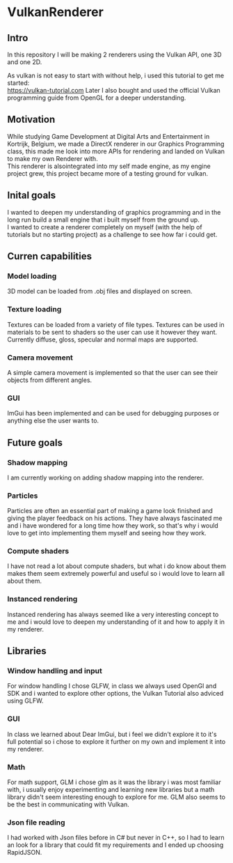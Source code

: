 # VulkanRenderer

## Intro
In this repository I will be making 2 renderers using the Vulkan API, one 3D and one 2D.  

As vulkan is not easy to start with without help, i used this tutorial to get me started:  
https://vulkan-tutorial.com
Later I also bought and used the official Vulkan programming guide from OpenGL for a deeper understanding.

## Motivation
While studying Game Development at Digital Arts and Entertainment in Kortrijk, Belgium, we made a DirectX renderer in our Graphics Programming class, this made me look into more APIs for rendering and landed on Vulkan to make my own Renderer with.  
This renderer is alsointegrated into my self made engine, as my engine project grew, this project became more of a testing ground for vulkan.  

## Inital goals
I wanted to deepen my understanding of graphics programming and in the long run build a small engine that i built myself from the ground up.  
I wanted to create a renderer completely on myself (with the help of tutorials but no starting project) as a challenge to see how far i could get.  

## Curren capabilities
### Model loading
3D model can be loaded from .obj files and displayed on screen.  

### Texture loading
Textures can be loaded from a variety of file types. Textures can be used in materials to be sent to shaders so the user can use it however they want. Currently diffuse, gloss, specular and normal maps are supported.  

### Camera movement
A simple camera movement is implemented so that the user can see their objects from different angles. 

### GUI
ImGui has been implemented and can be used for debugging purposes or anything else the user wants to.  

## Future goals
### Shadow mapping
I am currently working on adding shadow mapping into the renderer.

### Particles  
Particles are often an essential part of making a game look finished and giving the player feedback on his actions. They have always fascinated me and i have wondered for a long time how they work, so that's why i would love to get into implementing them myself and seeing how they work.  

### Compute shaders  
I have not read a lot about compute shaders, but what i do know about them makes them seem extremely powerful and useful so i would love to learn all about them.  

### Instanced rendering
Instanced rendering has always seemed like a very interesting concept to me and i would love to deepen my understanding of it and how to apply it in my renderer.  


## Libraries 
### Window handling and input
For window handling I chose GLFW, in class we always used OpenGl and SDK and i wanted to explore other options, the Vulkan Tutorial also adviced using GLFW.  

### GUI
In class we learned about Dear ImGui, but i feel we didn't explore it to it's full potential so i chose to explore it further on my own and implement it into my renderer.  

### Math
For math support, GLM i chose glm as it was the library i was most familiar with, i usually enjoy experimenting and learning new libraries but a math library didn't seem interesting enough to explore for me. GLM also seems to be the best in communicating with Vulkan.  

### Json file reading
I had worked with Json files before in C# but never in C++, so I had to learn an look for a library that could fit my requirements and I ended up choosing RapidJSON.
